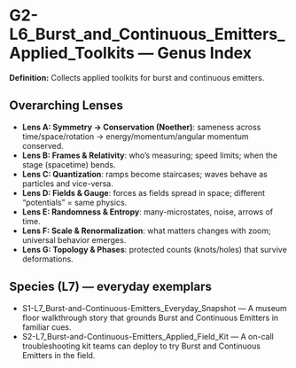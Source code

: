 # G2-L6_Burst_and_Continuous_Emitters_Applied_Toolkits — Genus Index
**Definition:** Collects applied toolkits for burst and continuous emitters.

## Overarching Lenses

- **Lens A: Symmetry -> Conservation (Noether)**: sameness across time/space/rotation → energy/momentum/angular momentum conserved.
- **Lens B: Frames & Relativity**: who’s measuring; speed limits; when the stage (spacetime) bends.
- **Lens C: Quantization**: ramps become staircases; waves behave as particles and vice-versa.
- **Lens D: Fields & Gauge**: forces as fields spread in space; different “potentials” = same physics.
- **Lens E: Randomness & Entropy**: many-microstates, noise, arrows of time.
- **Lens F: Scale & Renormalization**: what matters changes with zoom; universal behavior emerges.
- **Lens G: Topology & Phases**: protected counts (knots/holes) that survive deformations.

## Species (L7) — everyday exemplars
- S1-L7_Burst-and-Continuous-Emitters_Everyday_Snapshot — A museum floor walkthrough story that grounds Burst and Continuous Emitters in familiar cues.
- S2-L7_Burst-and-Continuous-Emitters_Applied_Field_Kit — A on-call troubleshooting kit teams can deploy to try Burst and Continuous Emitters in the field.
